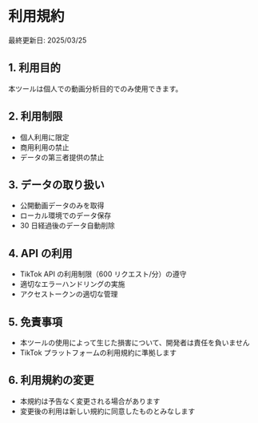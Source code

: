 # 利用規約

最終更新日: 2025/03/25

## 1. 利用目的

本ツールは個人での動画分析目的でのみ使用できます。

## 2. 利用制限

- 個人利用に限定
- 商用利用の禁止
- データの第三者提供の禁止

## 3. データの取り扱い

- 公開動画データのみを取得
- ローカル環境でのデータ保存
- 30 日経過後のデータ自動削除

## 4. API の利用

- TikTok API の利用制限（600 リクエスト/分）の遵守
- 適切なエラーハンドリングの実施
- アクセストークンの適切な管理

## 5. 免責事項

- 本ツールの使用によって生じた損害について、開発者は責任を負いません
- TikTok プラットフォームの利用規約に準拠します

## 6. 利用規約の変更

- 本規約は予告なく変更される場合があります
- 変更後の利用は新しい規約に同意したものとみなします
